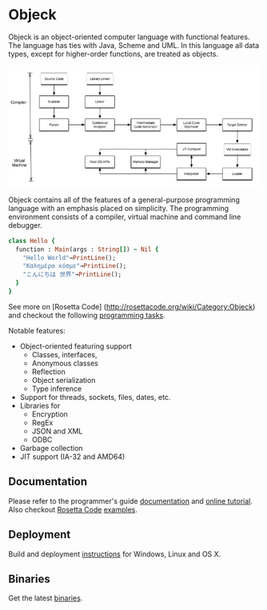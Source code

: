 # Objeck
Objeck is an object-oriented computer language with functional features. The language has ties with Java, Scheme and UML. In this language all data types, except for higher-order functions, are treated as objects.

![alt text](images/design2.png "Compiler & VM")

Objeck contains all of the features of a general-purpose programming language with an emphasis placed on simplicity. The programming environment consists of a compiler, virtual machine and command line debugger.

```ruby
class Hello {
  function : Main(args : String[]) ~ Nil {
    "Hello World"→PrintLine();
    "Καλημέρα κόσμε"→PrintLine();
    "こんにちは 世界"→PrintLine();
  }
}
```

See more on [Rosetta Code] (http://rosettacode.org/wiki/Category:Objeck) and checkout the following [programming tasks](programs/rc).

Notable features:

* Object-oriented featuring support
  *  Classes, interfaces, 
  * Anonymous classes 
  * Reflection 
  * Object serialization 
  * Type inference
* Support for threads, sockets, files, dates, etc.
* Libraries for 
  *  Encryption
  *  RegEx
  *  JSON and XML 
  *  ODBC
* Garbage collection
* JIT support (IA-32 and AMD64)

## Documentation
Please refer to the programmer's guide [documentation](http://www.objeck.org/documentation/) and [online tutorial](http://www.objeck.org/tutorial/). Also checkout [Rosetta Code](http://rosettacode.org/wiki/Category:Objeck) [examples](programs/rc).

## Deployment

Build and deployment [instructions](http://www.objeck.org/developers/) for Windows, Linux and OS X. 

## Binaries
Get the latest [binaries](https://sourceforge.net/projects/objeck-lang/).
